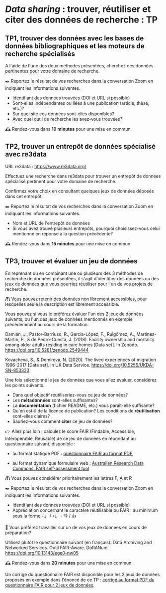 # _Data sharing_ : trouver, réutiliser et citer des données de recherche : TP

## TP1, trouver des données avec les bases de données bibliographiques et les moteurs de recherche spécialisés

A l'aide de l'une des deux méthodes présentées, cherchez des données pertinentes pour votre domaine de recherche.

✒️ Reportez le résultat de vos recherches dans la conversation Zoom en indiquant les informations suivantes.

* Identifiant des données trouvées (DOI et URL si possible)
* Sont-elles indépendantes ou liées à une publication (article, thèse, etc.)?
* Sur quel site ces données sont-elles disponibles?
* Avec quel outil de recherche les avez-vous trouvées?

🕰️ Rendez-vous dans **10 minutes** pour une mise en commun.

## TP2, trouver un entrepôt de données spécialisé avec re3data

URL re3data : https://www.re3data.org/

Effectuez une recherche dans re3data pour trouver un entrepôt de données spécialisé pertinent pour votre domaine de recherche.

Confirmez votre choix en consultant quelques jeux de données déposés dans cet entrepôt.

✒️ Reportez le résultat de vos recherches dans la conversation Zoom en indiquant les informations suivantes.

* Nom et URL de l'entrepôt de données
* Si vous avez trouvé plusieurs entrepôts, pourquoi choisissez-vous celui mentionné en réponse à la question précédente?

🕰️ Rendez-vous dans **15 minutes** pour une mise en commun.

## TP3, trouver et évaluer un jeu de données

En reprenant ou en combinant une ou plusieurs des 3 méthodes de recherche de données présentées, il s'agit d'identifier des données ou des jeux de données que vous pourriez réutiliser pour l'un de vos projets de recherche.

**/!\\** Vous pouvez retenir des données non librement accessibles, pour lesquelles seule la description est librement accessible.

Vous pouvez si vous le préférez évaluer l'un des 2 jeux de données suivants, ou l'un des jeux de données mentionnés en exemple précédemment au cours de la formation.

Damián, J., Pastor-Barriuso, R., García-López, F., Ruigómez, A., Martínez-Martín, P., & de Pedro-Cuesta, J. (2018). Facility ownership and mortality among older adults residing in care homes [Data set]. In Zenodo. https://doi.org/10.5281/zenodo.2549444

Kovacheva, S., & Demireva, N. (2020). The lived experiences of migration 1996-2017 [Data set]. In UK Data Service. https://doi.org/10.5255/UKDA-SN-853333

Une fois sélectionné le jeu de données que vous allez évaluer, considérez les points suivants.

* Dans quel objectif réutiliseriez-vous ce jeu de données?
* Les **métadonnées** sont-elles suffisantes?
* La **documentation** (fichier README, etc.) vous paraît-elle suffisante?
* Qu'en est-il de la licence de publication? Les conditions de **réutilisation** sont-elles claires?
* Sauriez-vous comment **citer** ce jeu de données?

👉 Allez plus loin : calculez le score FAIR (Findable, Accessible, Interoperable, Reusable) de ce jeu de données en répondant au questionnaire suivant, disponible :

* au format statique PDF : [questionnaire FAIR au format PDF](https://github.com/fflamerie/ED_datasharing/blob/master/content/ED_datasharing_FAIR_QUEST.pdf),

* au format dynamique formulaire web : [Australian Research Data Commons. FAIR self-assessment tool](https://ardc.edu.au/resources/working-with-data/fair-data/fair-self-assessment-tool/)

**/!\\** Vous pouvez considérer prioritairement les lettres F, A et R

✒️ Reportez le résultat de vos recherches dans la conversation Zoom en indiquant les informations suivantes.

* Identifiant des données trouvées (DOI et URL si possible)
* Appréciation concernant le caractère réutilisable ou FAIR : au minimum sous la forme `-1 ` / `+1 ` - 👎 / 👍

🚧 Vous préférez travailler sur un de vos jeux de données en cours de préparation?

Utilisez plutôt le questionnaire suivant (en français):  Data Archiving and Networked Services. Outil FAIR-Aware. DoRANum. https://doi.org/10.13143/ege0-nw05

🕰️ Rendez-vous dans **20 minutes** pour une mise en commun.

Un corrigé du questionnaire FAIR est disponible pour les 2 jeux de données proposés en exemple dans l'énoncé de ce TP : [corrigé au format PDF du questionnaire FAIR pour 2 jeux de données](https://github.com/fflamerie/ED_datasharing/blob/master/content/ED_datasharing_FAIR_COR.pdf).
